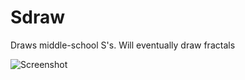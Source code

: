 # Sdraw
Draws middle-school S's. Will eventually draw fractals

![Screenshot](https://i.imgur.com/b8quTJJ.png)
